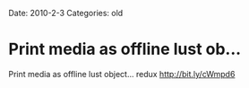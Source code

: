 Date: 2010-2-3
Categories: old

# Print media as offline lust ob...

Print media as offline lust object... redux <a href="http://bit.ly/cWmpd6" rel="nofollow">http://bit.ly/cWmpd6</a>
